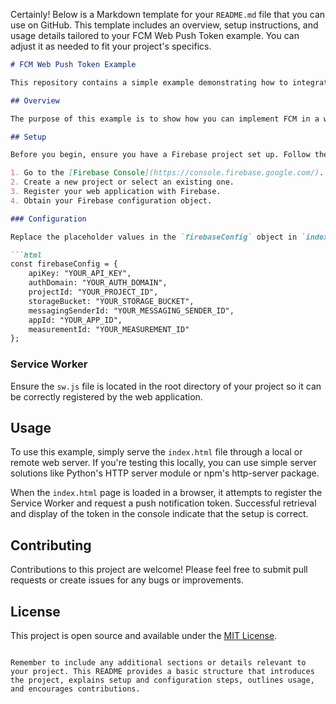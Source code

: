 Certainly! Below is a Markdown template for your `README.md` file that you can use on GitHub. This template includes an overview, setup instructions, and usage details tailored to your FCM Web Push Token example. You can adjust it as needed to fit your project's specifics.

```markdown
# FCM Web Push Token Example

This repository contains a simple example demonstrating how to integrate Firebase Cloud Messaging (FCM) for web push notifications. The example includes two main files: `index.html`, for the web application setup, and `sw.js`, for the Service Worker responsible for handling push notifications.

## Overview

The purpose of this example is to show how you can implement FCM in a web application to send push notifications to users. It covers setting up Firebase in your web app, registering a Service Worker, and requesting a token to send notifications.

## Setup

Before you begin, ensure you have a Firebase project set up. Follow these steps to configure the project:

1. Go to the [Firebase Console](https://console.firebase.google.com/).
2. Create a new project or select an existing one.
3. Register your web application with Firebase.
4. Obtain your Firebase configuration object.

### Configuration

Replace the placeholder values in the `firebaseConfig` object in `index.html` with your actual Firebase project configuration values. Also, replace `'YOUR_VAPID_KEY'` in `index.html` with your VAPID key.

```html
const firebaseConfig = {
    apiKey: "YOUR_API_KEY",
    authDomain: "YOUR_AUTH_DOMAIN",
    projectId: "YOUR_PROJECT_ID",
    storageBucket: "YOUR_STORAGE_BUCKET",
    messagingSenderId: "YOUR_MESSAGING_SENDER_ID",
    appId: "YOUR_APP_ID",
    measurementId: "YOUR_MEASUREMENT_ID"
};
```

### Service Worker

Ensure the `sw.js` file is located in the root directory of your project so it can be correctly registered by the web application.

## Usage

To use this example, simply serve the `index.html` file through a local or remote web server. If you're testing this locally, you can use simple server solutions like Python's HTTP server module or npm's http-server package.

When the `index.html` page is loaded in a browser, it attempts to register the Service Worker and request a push notification token. Successful retrieval and display of the token in the console indicate that the setup is correct.

## Contributing

Contributions to this project are welcome! Please feel free to submit pull requests or create issues for any bugs or improvements.

## License

This project is open source and available under the [MIT License](LICENSE).
```

Remember to include any additional sections or details relevant to your project. This README provides a basic structure that introduces the project, explains setup and configuration steps, outlines usage, and encourages contributions.
